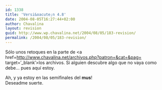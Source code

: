 ```yaml
---
id: 1338
title: 'Versi&oacute;n 4.8'
date: 2004-08-05T16:27:44+02:00
author: Chavalina
layout: revision
guid: http://www.wp.chavalina.net/2004/08/05/183-revision/
permalink: /2004/08/05/183-revision/
---
```

S&oacute;lo unos retoques en la parte de <a href=http://www.chavalina.net/archivos.php?patron=&cat=&pag= target=&prime;_blank&prime;>los archivos</a>. Si alguien descubre algo que no vaya como debe… pues aqu&iacute; estoy.

Ah, y ya estoy en las semifinales del **mus**!  
Deseadme suerte.